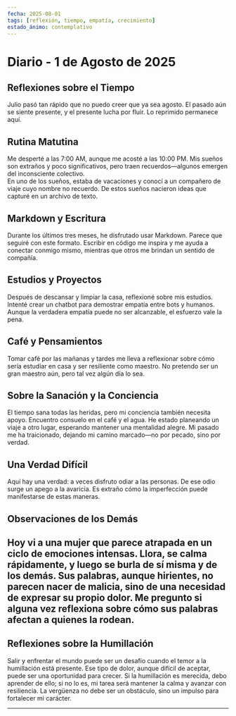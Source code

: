 ```yaml
---
fecha: 2025-08-01
tags: [reflexión, tiempo, empatía, crecimiento]
estado_ánimo: contemplativo
---
```

# Diario - 1 de Agosto de 2025

## Reflexiones sobre el Tiempo
Julio pasó tan rápido que no puedo creer que ya sea agosto. El pasado aún se siente presente, y el presente lucha por fluir. Lo reprimido permanece aquí.

## Rutina Matutina

Me desperté a las 7:00 AM, aunque me acosté a las 10:00 PM. Mis sueños son extraños y poco significativos, pero traen recuerdos—algunos emergen del inconsciente colectivo.  
En uno de los sueños, estaba de vacaciones y conocí a un compañero de viaje cuyo nombre no recuerdo. De estos sueños nacieron ideas que capturé en un archivo de texto.

## Markdown y Escritura

Durante los últimos tres meses, he disfrutado usar Markdown. Parece que seguiré con este formato. Escribir en código me inspira y me ayuda a conectar conmigo mismo, mientras que otros me brindan un sentido de compañía.

## Estudios y Proyectos

Después de descansar y limpiar la casa, reflexioné sobre mis estudios. Intenté crear un chatbot para demostrar empatía entre bots y humanos. Aunque la verdadera empatía puede no ser alcanzable, el esfuerzo vale la pena.

## Café y Pensamientos

Tomar café por las mañanas y tardes me lleva a reflexionar sobre cómo sería estudiar en casa y ser resiliente como maestro. No pretendo ser un gran maestro aún, pero tal vez algún día lo sea.

## Sobre la Sanación y la Conciencia

El tiempo sana todas las heridas, pero mi conciencia también necesita apoyo. Encuentro consuelo en el café y el agua. He estado planeando un viaje a otro lugar, esperando mantener una mentalidad alegre. Mi pasado me ha traicionado, dejando mi camino marcado—no por pecado, sino por verdad.

## Una Verdad Difícil

Aquí hay una verdad: a veces disfruto odiar a las personas. De ese odio surge un apego a la avaricia. Es extraño cómo la imperfección puede manifestarse de estas maneras.

## Observaciones de los Demás

Hoy vi a una mujer que parece atrapada en un ciclo de emociones intensas. Llora, se calma rápidamente, y luego se burla de sí misma y de los demás. Sus palabras, aunque hirientes, no parecen nacer de malicia, sino de una necesidad de expresar su propio dolor. Me pregunto si alguna vez reflexiona sobre cómo sus palabras afectan a quienes la rodean.
---

## Reflexiones sobre la Humillación  

Salir y enfrentar el mundo puede ser un desafío cuando el temor a la humillación está presente. Ese tipo de dolor, aunque difícil de aceptar, puede ser una oportunidad para crecer. Si la humillación es merecida, debo aprender de ello; si no lo es, mi tarea será mantener la calma y avanzar con resiliencia. La vergüenza no debe ser un obstáculo, sino un impulso para fortalecer mi carácter.

---
